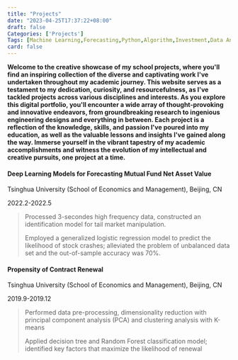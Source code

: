 ```yaml
---
title: "Projects"
date: "2023-04-25T17:37:22+08:00"
draft: false
Categories: ['Projects']
Tags: [Machine Learning,Forecasting,Python,Algorithm,Investment,Data Analysis]
card: false
---
```


**Welcome to the creative showcase of my school projects, where you'll find an inspiring collection of the diverse and captivating work I've undertaken throughout my academic journey. This website serves as a testament to my dedication, curiosity, and resourcefulness, as I've tackled projects across various disciplines and interests. As you explore this digital portfolio, you'll encounter a wide array of thought-provoking and innovative endeavors, from groundbreaking research to ingenious engineering designs and everything in between. Each project is a reflection of the knowledge, skills, and passion I've poured into my education, as well as the valuable lessons and insights I've gained along the way. Immerse yourself in the vibrant tapestry of my academic accomplishments and witness the evolution of my intellectual and creative pursuits, one project at a time.**

#### Deep Learning Models for Forecasting Mutual Fund Net Asset Value
Tsinghua University (School of Economics and Management), Beijing, CN

2022.2-2022.5 

> Processed 3-secondes high frequency data, constructed an identification model for tail market manipulation.
>
> Employed a generalized logistic regression model to predict the likelihood of stock crashes; alleviated the problem of unbalanced data set and the out-of-sample accuracy was 70%.


#### Propensity of Contract Renewal
Tsinghua University (School of Economics and Management), Beijing, CN

2019.9-2019.12

> Performed data pre-processing, dimensionality reduction with principal component analysis (PCA) and clustering analysis with K-means
>
> Applied decision tree and Random Forest classification model; identified key factors that maximize the likelihood of renewal